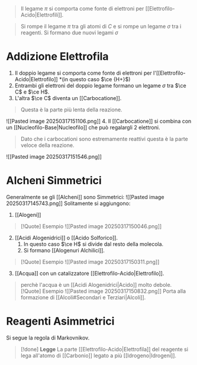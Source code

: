 >Il legame $\pi$ si comporta come fonte di elettroni per [[Elettrofilo-Acido|Elettrofili]].

>Si rompe il legame $\pi$ tra gli atomi di $C$ e si rompe un legame $\sigma$ tra i reagenti.
>Si formano due nuovi legami $\sigma$

# Addizione Elettrofila
1. Il doppio legame si comporta come fonte di elettroni per l'[[Elettrofilo-Acido|Elettrofilo]] *(in questo caso $\ce {H+}$)
2. Entrambi gli elettroni del doppio legame formano un legame $\sigma$ tra $\ce C$ e $\ce H$.
3. L'altra $\ce C$ diventa un [[Carbocatione]].
>Questa è la parte più lenta della reazione.

![[Pasted image 20250317151106.png]]
4. Il [[Carbocatione]] si combina con un [[Nucleofilo-Base|Nucleofilo]] che può regalargli $2$ elettroni. 
>Dato che i carbocationi sono estremamente reattivi questa è la parte veloce della reazione.

![[Pasted image 20250317151546.png]]

# Alcheni Simmetrici
 Generalmente se gli [[Alcheni]] sono Simmetrici:
![[Pasted image 20250317145743.png]]
Solitamente si aggiungono:
1. [[Alogeni]]
>[!Quote] Esempio
>![[Pasted image 20250317150046.png]]
2. [[Acidi Alogenidrici]] o [[Acido Solforico]].
	1. In questo caso $\ce H$ si divide dal resto della molecola.
	2. Si formano [[Alogenuri Alchilici]].
>[!Quote] Esempio
>![[Pasted image 20250317150311.png]]
3. [[Acqua]] con un catalizzatore [[Elettrofilo-Acido|Elettrofilo]].
>perchè l'acqua è un [[Acidi Alogenidrici|Acido]] molto debole.
>[!Quote] Esempio
>![[Pasted image 20250317150832.png]]
Porta alla formazione di [[Alcoli#Secondari e Terziari|Alcoli]].

# Reagenti Asimmetrici
Si segue la regola di Markovnikov.
>[!done] **Legge**
>La parte [[Elettrofilo-Acido|Elettrofila]] del reagente si lega all'atomo di [[Carbonio]] legato a più [[Idrogeno|Idrogeni]].

